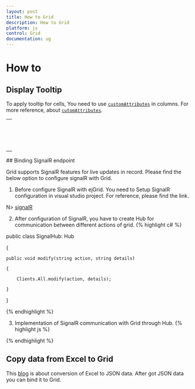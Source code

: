 ```yaml
---
layout: post
title: How to Grid
description: How to Grid
platform: js
control: Grid
documentation: ug
---
```

# How to

## Display Tooltip

To apply tooltip for cells, You need to use [`customAttributes`](http://help.syncfusion.com/js/api/ejgrid#members:columns-customattributes) in columns. For more reference, about [`cutomAttributes`](columns/customAttributes).

<table>
<tr>
<td>
<div id="Grid"></div><br/><br/><script type="text/javascript"><br/><br/>$("#Grid").ejGrid({<br/><br/>dataSource: window.gridData,<br/><br/>allowPaging: true,<br/><br/>columns: [{<br/><br/>field: "OrderID",<br/><br/>headerText: "Order ID",<br/><br/>width: 75,<br/><br/>textAlign: ej.TextAlign.Right<br/><br/>},<br/><br/>{<br/><br/>field: "CustomerID",<br/><br/>headerText: "Customer ID",<br/><br/>width: 80,<br/><br/>customAttributes: {<br/><br/>title: "{{:CustomerID}}"<br/><br/>}<br/><br/>},<br/><br/>{<br/><br/>field: "EmployeeID",<br/><br/>headerText: "Employee ID",<br/><br/>width: 75,<br/><br/>textAlign: ej.TextAlign.Right<br/><br/>},<br/><br/>{<br/><br/>field: "Freight",<br/><br/>width: 75,<br/><br/>format: "{0:C}",<br/><br/>textAlign: ej.TextAlign.Right<br/><br/>}]<br/><br/>});<br/><br/></script><br/><br/></td></tr>
</table>
## Binding SignalR endpoint

Grid  supports SignalR features for live updates in record. Please find the below option to configure signalR with Grid. 

1) Before configure SignalR with ejGrid. You need to Setup SignalR configuration in visual studio project. For reference, please find the link.

N> [signalR](http://www.asp.net/signalr/overview/getting-started/tutorial-getting-started-with-signalr#setup "signalr") 



2) After configuration of SignalR, you have to create Hub for communication between different actions of grid. 
{% highlight c# %}

public class SignalHub: Hub

{

	public void modify(string action, string details)

	{

		Clients.All.modify(action, details);

	}

}

{% endhighlight %}

3) Implementation of SignalR communication with Grid through Hub.
{% highlight js %}

<div id="Grid"></div>
<script type="text/javascript">
  $(function () {
      var data = ej.DataManager(window.gridData).executeLocal(ej.Query().take(50));
      $("#Editing").ejGrid({
          dataSource: data,
          allowPaging: true,
          allowSorting: true,
          actionComplete: "actionComplete",
          editSettings: {
              allowEditing: true,
              allowAdding: true,
              allowDeleting: true
          },
          toolbarSettings: {
              showToolbar: true,
              toolbarItems: [ej.Grid.ToolBarItems.Add, ej.Grid.ToolBarItems.Edit, ej.Grid.ToolBarItems.Delete, ej.Grid.ToolBarItems.Update, ej.Grid.ToolBarItems.Cancel]
          },
          columns:
              [
                  { field: "OrderID", isPrimaryKey: true, headerText: "Order ID", width: 75, textAlign: ej.TextAlign.Right },
                  { field: "CustomerID", headerText: "Customer ID", width: 80 },
                  { field: "EmployeeID", headerText: "Employee ID", width: 75, textAlign: ej.TextAlign.Right },
                  { field: "Freight", width: 75, format: "{0:C}", textAlign: ej.TextAlign.Right },
                  { field: "ShipCity", headerText: "Ship City", width: 110 }
              ]
      });
      window.signal = $.connection.signalHub;
      window.signal.client.modify = function (action, details) {
          details = JSON.parse(details);
          if (action == "add") $("#Editing").ejGrid("addRecord", details);
          else if (action == "beginedit") $("#Editing").ejGrid("updateRecord", "OrderID", details);
          else $("#Editing").ejGrid("deleteRecord", "OrderID", details);
      };
      $.connection.hub.start().done(function () {
          window.actionComplete = function (args) {
              if (args.requestType == "save" || args.requestType == "delete") window.signal.server.modify(args.requestType == "delete" ? args.requestType : window.previousAction, JSON.stringify(args.data));
              if (args.requestType != "delete") window.previousAction = args.requestType;
          }
      });
  });
  
</script>


{% endhighlight %}

## Copy data from Excel to Grid

This [blog](https://www.syncfusion.com/blogs/post/Copying-and-Pasting-Excel-Sheet-Data-to-Grid-ASPNET-MVC.aspx) is about conversion of Excel to JSON data. After got JSON data you can bind it to Grid. 


